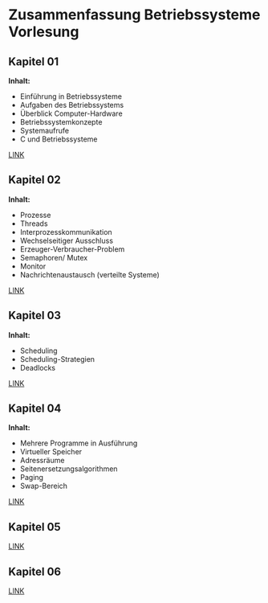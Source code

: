 # Zusammenfassung Betriebssysteme Vorlesung

## Kapitel 01

**Inhalt:**

- Einführung in Betriebssysteme
- Aufgaben des Betriebssystems
- Überblick Computer-Hardware
- Betriebssystemkonzepte
- Systemaufrufe
- C und Betriebssysteme

[LINK](01-EinfuerungBetriebssysteme.md)

## Kapitel 02

**Inhalt:**

- Prozesse
- Threads
- Interprozesskommunikation
- Wechselseitiger Ausschluss
- Erzeuger-Verbraucher-Problem
- Semaphoren/ Mutex
- Monitor
- Nachrichtenaustausch (verteilte Systeme)

[LINK](02-ProzesseThreads.md)

## Kapitel 03

**Inhalt:**

- Scheduling
- Scheduling-Strategien
- Deadlocks

[LINK](03-SchedulingDeadlocks.md)

## Kapitel 04

**Inhalt:**

- Mehrere Programme in Ausführung
- Virtueller Speicher
- Adressräume
- Seitenersetzungsalgorithmen
- Paging
- Swap-Bereich

[LINK](04-Speicherverwaltung.md)

## Kapitel 05

[LINK](05-DateienDateisysteme.md)

## Kapitel 06

[LINK](06-IO-Hardware.md)
